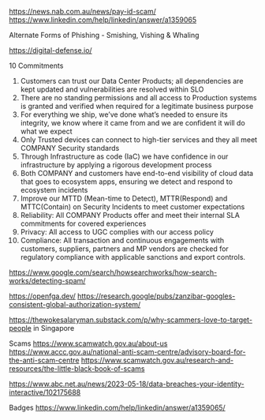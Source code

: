 

https://news.nab.com.au/news/pay-id-scam/
https://www.linkedin.com/help/linkedin/answer/a1359065

Alternate Forms of Phishing - Smishing, Vishing & Whaling


https://digital-defense.io/


10 Commitments
1. Customers can trust our Data Center Products; all dependencies are kept updated and vulnerabilities are resolved within SLO
1. There are no standing permissions and all access to Production systems is granted and verified when required for a legitimate business purpose
1. For everything we ship, we’ve done what’s needed to ensure its integrity, we know where it came from and we are confident it will do what we expect
1. Only Trusted devices can connect to high-tier services and they all meet COMPANY Security standards
1. Through Infrastructure as code (IaC) we have confidence in our infrastructure by applying a rigorous development process
1. Both COMPANY and customers have end-to-end visibility of cloud data that goes to ecosystem apps, ensuring we detect and respond to ecosystem incidents
1. Improve our MTTD (Mean-time to Detect), MTTR(Respond) and MTTC(Contain) on Security Incidents to meet customer expectations
1.  Reliability: All COMPANY Products offer and meet their internal SLA commitments for covered  experiences
1.  Privacy: All access to UGC complies with our access policy
1.  Compliance: All transaction and continuous engagements with customers, suppliers, partners and MP vendors are checked for regulatory compliance with applicable sanctions and export controls.


https://www.google.com/search/howsearchworks/how-search-works/detecting-spam/

https://openfga.dev/
https://research.google/pubs/zanzibar-googles-consistent-global-authorization-system/

https://thewokesalaryman.substack.com/p/why-scammers-love-to-target-people in Singapore


Scams
https://www.scamwatch.gov.au/about-us
https://www.accc.gov.au/national-anti-scam-centre/advisory-board-for-the-anti-scam-centre
https://www.scamwatch.gov.au/research-and-resources/the-little-black-book-of-scams

https://www.abc.net.au/news/2023-05-18/data-breaches-your-identity-interactive/102175688


Badges
https://www.linkedin.com/help/linkedin/answer/a1359065/
